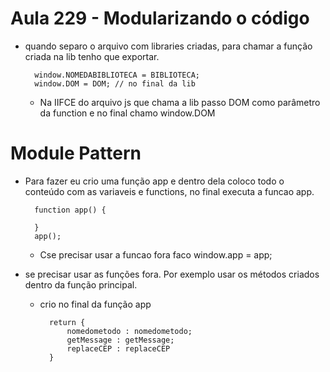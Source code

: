 # Aula 229 - Modularizando o código

* quando separo o arquivo com libraries criadas, para chamar a função criada na lib tenho que exportar.

        window.NOMEDABIBLIOTECA = BIBLIOTECA;
        window.DOM = DOM; // no final da lib

    - Na IIFCE do arquivo js que chama a lib passo DOM como parâmetro da function e no final chamo window.DOM



# Module Pattern

* Para fazer eu crio uma função app e dentro dela coloco todo o conteúdo com as variaveis e functions, no final executa a funcao app.

        function app() {

        }
        app();
    - Cse precisar usar a funcao fora faco window.app = app;

* se precisar usar as funções fora. Por exemplo usar os métodos criados dentro da função principal.

    - crio no final da função app

            return {
                nomedometodo : nomedometodo;
                getMessage : getMessage;
                replaceCEP : replaceCEP
            }

